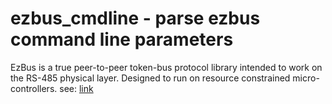 # ezbus_cmdline - parse ezbus command line parameters 
EzBus is a true peer-to-peer token-bus protocol library intended to work on the RS-485 physical layer. Designed to run on resource constrained micro-controllers.
see: [link](http://github.com/8bitgeek/ezbus_runner "ezbus_runner")
